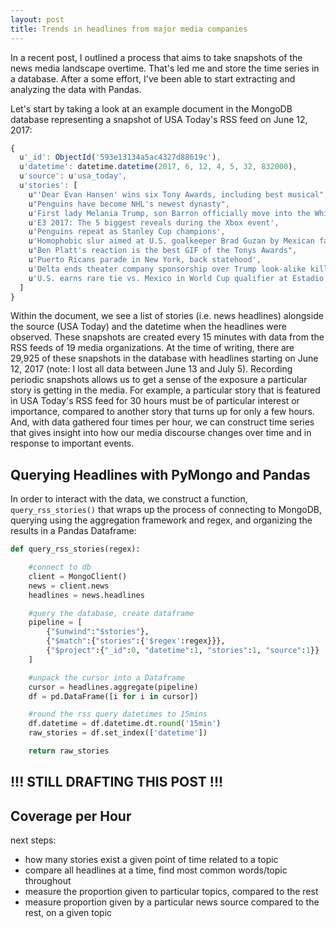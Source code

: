 ```yaml
---
layout: post
title: Trends in headlines from major media companies
---
```


In a recent post, I outlined a process that aims to take snapshots of the news media landscape overtime. That's led me  and store the time series in a database. After a some effort, I've been able to start extracting and analyzing the data with Pandas.


Let's start by taking a look at an example document in the MongoDB database representing a snapshot of USA Today's RSS feed on June 12, 2017:

```javascript
{
  u'_id': ObjectId('593e13134a5ac4327d88619c'),
  u'datetime': datetime.datetime(2017, 6, 12, 4, 5, 32, 832000),
  u'source': u'usa_today',
  u'stories': [
    u"'Dear Evan Hansen' wins six Tony Awards, including best musical",
    u"Penguins have become NHL's newest dynasty",
    u'First lady Melania Trump, son Barron officially move into the White House',
    u'E3 2017: The 5 biggest reveals during the Xbox event',
    u'Penguins repeat as Stanley Cup champions',
    u'Homophobic slur aimed at U.S. goalkeeper Brad Guzan by Mexican fans at World Cup qualifier',
    u"Ben Platt's reaction is the best GIF of the Tonys Awards",
    u'Puerto Ricans parade in New York, back statehood',
    u'Delta ends theater company sponsorship over Trump look-alike killing scene',
    u'U.S. earns rare tie vs. Mexico in World Cup qualifier at Estadio Azteca'
  ]
}
```

Within the document, we see a list of stories (i.e. news headlines) alongside the source (USA Today) and the datetime when the headlines were observed. These snapshots are created every 15 minutes with data from the RSS feeds of 19 media organizations. At the time of writing, there are 29,925 of these snapshots in the database with headlines starting on June 12, 2017 (note: I lost all data between June 13 and July 5). Recording periodic snapshots allows us to get a sense of the exposure a particular story is getting in the media. For example, a particular story that is featured in USA Today's RSS feed for 30 hours must be of particular interest or importance, compared to another story that turns up for only a few hours. And, with data gathered four times per hour, we can construct time series that gives insight into how our media discourse changes over time and in response to important events.


## Querying Headlines with PyMongo and Pandas
In order to interact with the data, we construct a function, `query_rss_stories()` that wraps up the process of connecting to MongoDB, querying using the aggregation framework and regex, and organizing the results in a Pandas Dataframe:

```python
def query_rss_stories(regex):

    #connect to db
    client = MongoClient()
    news = client.news
    headlines = news.headlines

    #query the database, create dataframe
    pipeline = [
        {"$unwind":"$stories"},
        {"$match":{"stories":{'$regex':regex}}},
        {"$project":{"_id":0, "datetime":1, "stories":1, "source":1}}
    ]

    #unpack the cursor into a Dataframe
    cursor = headlines.aggregate(pipeline)
    df = pd.DataFrame([i for i in cursor])

    #round the rss query datetimes to 15mins
    df.datetime = df.datetime.dt.round('15min')
    raw_stories = df.set_index(['datetime'])

    return raw_stories
```

## !!! STILL DRAFTING THIS POST !!!

## Coverage per Hour

next steps:
* how many stories exist a given point of time related to a topic
* compare all headlines at a time, find most common words/topic throughout
* measure the proportion given to particular topics, compared to the rest
* measure proportion given by a particular news source compared to the rest, on a given topic
